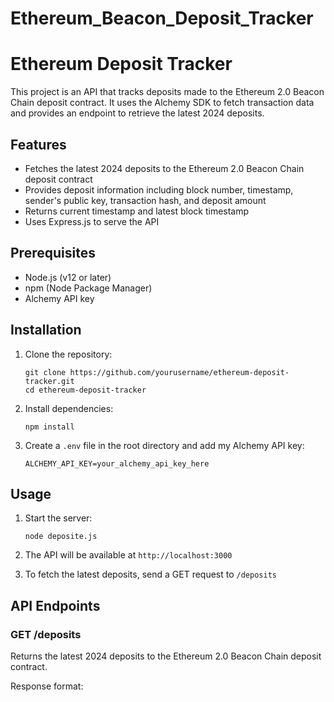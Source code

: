 # Ethereum_Beacon_Deposit_Tracker

# Ethereum Deposit Tracker

This project is an API that tracks deposits made to the Ethereum 2.0 Beacon Chain deposit contract. It uses the Alchemy SDK to fetch transaction data and provides an endpoint to retrieve the latest 2024 deposits.

## Features

- Fetches the latest 2024 deposits to the Ethereum 2.0 Beacon Chain deposit contract
- Provides deposit information including block number, timestamp, sender's public key, transaction hash, and deposit amount
- Returns current timestamp and latest block timestamp
- Uses Express.js to serve the API

## Prerequisites

- Node.js (v12 or later)
- npm (Node Package Manager)
- Alchemy API key

## Installation

1. Clone the repository:
   ```
   git clone https://github.com/yourusername/ethereum-deposit-tracker.git
   cd ethereum-deposit-tracker
   ```

2. Install dependencies:
   ```
   npm install
   ```

3. Create a `.env` file in the root directory and add my Alchemy API key:
   ```
   ALCHEMY_API_KEY=your_alchemy_api_key_here
   ```

## Usage

1. Start the server:
   ```
   node deposite.js
   ```

2. The API will be available at `http://localhost:3000`

3. To fetch the latest deposits, send a GET request to `/deposits`

## API Endpoints

### GET /deposits

Returns the latest 2024 deposits to the Ethereum 2.0 Beacon Chain deposit contract.

Response format:

